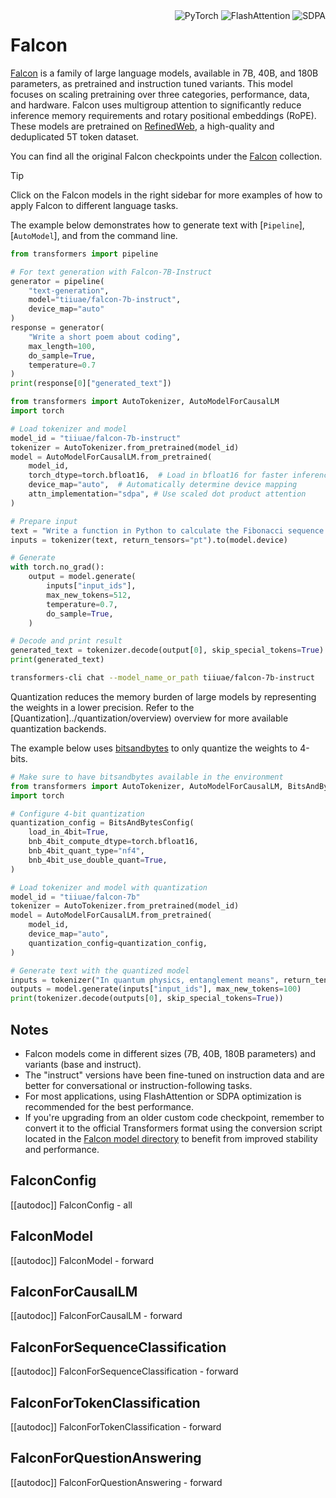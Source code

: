 <!--Copyright 2023 The HuggingFace Team. All rights reserved.

Licensed under the Apache License, Version 2.0 (the "License"); you may not use this file except in compliance with
the License. You may obtain a copy of the License at

http://www.apache.org/licenses/LICENSE-2.0

Unless required by applicable law or agreed to in writing, software distributed under the License is distributed on
an "AS IS" BASIS, WITHOUT WARRANTIES OR CONDITIONS OF ANY KIND, either express or implied. See the License for the
specific language governing permissions and limitations under the License.

⚠️ Note that this file is in Markdown but contain specific syntax for our doc-builder (similar to MDX) that may not be
rendered properly in your Markdown viewer.

-->

<div style="float: right;">
    <div class="flex flex-wrap space-x-1">
        <img alt="PyTorch" src="https://img.shields.io/badge/PyTorch-DE3412?style=flat&logo=pytorch&logoColor=white">
        <img alt="FlashAttention" src="https://img.shields.io/badge/%E2%9A%A1%EF%B8%8E%20FlashAttention-eae0c8?style=flat">
        <img alt="SDPA" src="https://img.shields.io/badge/SDPA-DE3412?style=flat&logo=pytorch&logoColor=white">
    </div>
</div>

# Falcon

[Falcon](https://huggingface.co/papers/2311.16867) is a family of large language models, available in 7B, 40B, and 180B parameters, as pretrained and instruction tuned variants. This model focuses on scaling pretraining over three categories, performance, data, and hardware. Falcon uses multigroup attention to significantly reduce inference memory requirements and rotary positional embeddings (RoPE). These models are pretrained on [RefinedWeb](https://huggingface.co/datasets/tiiuae/falcon-refinedweb), a high-quality and deduplicated 5T token dataset.

You can find all the original Falcon checkpoints under the [Falcon](https://huggingface.co/collections/tiiuae/falcon-64fb432660017eeec9837b5a) collection.

> [!TIP]
> Click on the Falcon models in the right sidebar for more examples of how to apply Falcon to different language tasks.

The example below demonstrates how to generate text with [`Pipeline`], [`AutoModel`], and from the command line.

<hfoptions id="usage">
<hfoption id="Pipeline">

```py
from transformers import pipeline

# For text generation with Falcon-7B-Instruct
generator = pipeline(
    "text-generation", 
    model="tiiuae/falcon-7b-instruct",
    device_map="auto"
)
response = generator(
    "Write a short poem about coding",
    max_length=100,
    do_sample=True,
    temperature=0.7
)
print(response[0]["generated_text"])
```

</hfoption>
<hfoption id="AutoModel">

```py
from transformers import AutoTokenizer, AutoModelForCausalLM
import torch

# Load tokenizer and model
model_id = "tiiuae/falcon-7b-instruct"
tokenizer = AutoTokenizer.from_pretrained(model_id)
model = AutoModelForCausalLM.from_pretrained(
    model_id,
    torch_dtype=torch.bfloat16,  # Load in bfloat16 for faster inference
    device_map="auto",  # Automatically determine device mapping
    attn_implementation="sdpa", # Use scaled dot product attention
)

# Prepare input
text = "Write a function in Python to calculate the Fibonacci sequence:"
inputs = tokenizer(text, return_tensors="pt").to(model.device)

# Generate
with torch.no_grad():
    output = model.generate(
        inputs["input_ids"],
        max_new_tokens=512,
        temperature=0.7,
        do_sample=True,
    )

# Decode and print result
generated_text = tokenizer.decode(output[0], skip_special_tokens=True)
print(generated_text)
```

</hfoption>
<hfoption id="transformers-cli">

```bash
transformers-cli chat --model_name_or_path tiiuae/falcon-7b-instruct
```

</hfoption>
</hfoptions>

Quantization reduces the memory burden of large models by representing the weights in a lower precision. Refer to the [Quantization]../quantization/overview) overview for more available quantization backends.

The example below uses [bitsandbytes](../quantization/bitsandbytes) to only quantize the weights to 4-bits.

```python
# Make sure to have bitsandbytes available in the environment
from transformers import AutoTokenizer, AutoModelForCausalLM, BitsAndBytesConfig
import torch

# Configure 4-bit quantization
quantization_config = BitsAndBytesConfig(
    load_in_4bit=True,
    bnb_4bit_compute_dtype=torch.bfloat16,
    bnb_4bit_quant_type="nf4",
    bnb_4bit_use_double_quant=True,
)

# Load tokenizer and model with quantization
model_id = "tiiuae/falcon-7b"
tokenizer = AutoTokenizer.from_pretrained(model_id)
model = AutoModelForCausalLM.from_pretrained(
    model_id,
    device_map="auto",
    quantization_config=quantization_config,
)

# Generate text with the quantized model
inputs = tokenizer("In quantum physics, entanglement means", return_tensors="pt").to(model.device)
outputs = model.generate(inputs["input_ids"], max_new_tokens=100)
print(tokenizer.decode(outputs[0], skip_special_tokens=True))
```

## Notes

- Falcon models come in different sizes (7B, 40B, 180B parameters) and variants (base and instruct).
- The "instruct" versions have been fine-tuned on instruction data and are better for conversational or instruction-following tasks.
- For most applications, using FlashAttention or SDPA optimization is recommended for the best performance.
- If you're upgrading from an older custom code checkpoint, remember to convert it to the official Transformers format using the conversion script located in the
[Falcon model directory](https://github.com/huggingface/transformers/tree/main/src/transformers/models/falcon) to benefit from improved stability and performance. 

## FalconConfig

[[autodoc]] FalconConfig
    - all

## FalconModel

[[autodoc]] FalconModel
    - forward

## FalconForCausalLM

[[autodoc]] FalconForCausalLM
    - forward

## FalconForSequenceClassification

[[autodoc]] FalconForSequenceClassification
    - forward

## FalconForTokenClassification

[[autodoc]] FalconForTokenClassification
    - forward

## FalconForQuestionAnswering

[[autodoc]] FalconForQuestionAnswering
    - forward
